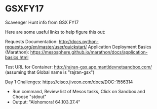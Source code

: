 # GSXFY17
Scavenger Hunt info from GSX FY17

Here are some useful links to help figure this out:

Requests Documentation:  http://docs.python-requests.org/en/master/user/quickstart/
Application Deployment Basics (Marathon):  https://mesosphere.github.io/marathon/docs/application-basics.html

Test URL for Container:  http://rajran-gsx.app.mantldevnetsandbox.com/
  (assuming that Global name is "rajran-gsx")

Day 1 Challenges:  https://cisco.jiveon.com/docs/DOC-1556314
  - Run command, Review list of Mesos tasks, Click on Sandbox and Choose "stdout"
  - Output:  "Alohomora! 64.103.37.4"
